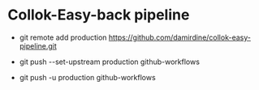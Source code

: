 # Collok-Easy-back pipeline

- git remote add production https://github.com/damirdine/collok-easy-pipeline.git

- git push --set-upstream production github-workflows

- git push -u production github-workflows
